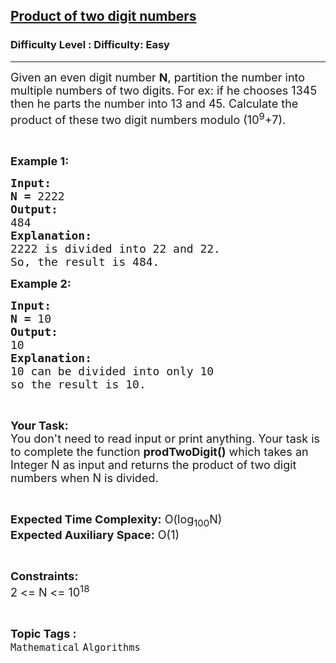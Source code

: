 <h2><a href="https://www.geeksforgeeks.org/problems/product-of-two-digit-numbers1658/1">Product of two digit numbers</a></h2><h3>Difficulty Level : Difficulty: Easy</h3><hr><div class="problems_problem_content__Xm_eO"><p><span style="font-size:18px">Given an even digit number <strong>N</strong>, partition the number into multiple numbers of two digits. For ex: if he chooses 1345 then he parts the number into 13 and 45. Calculate the product of these two digit numbers modulo (10<sup>9</sup>+7).</span></p>

<p>&nbsp;</p>

<p><span style="font-size:18px"><strong>Example 1:</strong></span></p>

<pre><span style="font-size:18px"><strong>Input:</strong></span>
<span style="font-size:18px"><strong>N = </strong>2222</span>
<span style="font-size:18px"><strong>Output:</strong></span>
<span style="font-size:18px">484</span>
<span style="font-size:18px"><strong>Explanation:</strong></span>
<span style="font-size:18px">2222 is divided into 22 and 22.
So, the result is 484.</span></pre>

<p><span style="font-size:18px"><strong>Example 2:</strong></span></p>

<pre><span style="font-size:18px"><strong>Input:</strong></span>
<span style="font-size:18px"><strong>N = </strong>10</span>
<span style="font-size:18px"><strong>Output:</strong></span>
<span style="font-size:18px">10</span>
<span style="font-size:18px"><strong>Explanation:</strong></span>
<span style="font-size:18px">10 can be divided into only 10
so the result is 10.</span> </pre>

<p>&nbsp;</p>

<p><span style="font-size:18px"><strong>Your Task:</strong><br>
You don't need to read input or print anything. Your task is to complete the function <strong>prodTwoDigit()</strong> which takes an Integer N as input and returns the product of two digit numbers when N is divided.</span></p>

<p>&nbsp;</p>

<p><span style="font-size:18px"><strong>Expected Time Complexity:</strong> O(log<sub>100</sub>N)<br>
<strong>Expected Auxiliary Space:</strong> O(1)</span></p>

<p>&nbsp;</p>

<p><span style="font-size:18px"><strong>Constraints:</strong></span><br>
<span style="font-size:18px">2 &lt;= N &lt;= 10<sup>18</sup></span></p>
</div><br><p><span style=font-size:18px><strong>Topic Tags : </strong><br><code>Mathematical</code>&nbsp;<code>Algorithms</code>&nbsp;